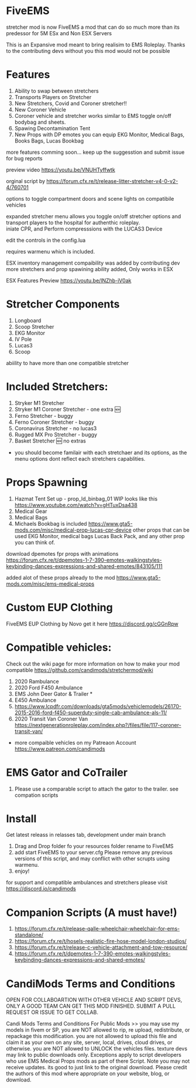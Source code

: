 # FiveEMS

stretcher mod is now FiveEMS a mod that can do so much more than its predessor 
for 5M ESx and Non ESX Servers

This is an Expansive mod meant to bring realisim to EMS Roleplay. 
Thanks to the contributing devs without you this mod would not be possible

# Features
1. Ability to swap between stretchers
2. Transports Players on Stretcher
3. New Stretchers, Covid and Coroner stretcher!!
4. New Coroner Vehicle
5. Coroner vehicle and stretcher works similar to EMS
toggle on/off bodybag and sheets.
6. Spawing Decontamination Tent
7. New Props with DP emotes you can equip
EKG Monitor, Medical Bags, Books Bags, Lucas Bookbag

more features comming soon... keep up the suggesstion and submit issue for bug reports


preview video https://youtu.be/VNUHTyffwtk

orginal script by https://forum.cfx.re/t/release-litter-stretcher-v4-0-v2-4/760701


options to toggle compartment doors and scene lights on compatibile vehicles

expanded stretcher menu allows you toggle on/off stretcher options
and transport players to the hospital for authenthic roleplay.  
iniate CPR, and Perform compresssions with the LUCAS3 Device

edit the controls in the config.lua

requires warmenu which is included.

ESX inventory management compaibility was added by contributing dev
more stretchers and prop spawining ability added, Only works in ESX

ESX Features Preview
https://youtu.be/lNZhb-iV0ak

# Stretcher Components
1. Longboard
2. Scoop Stretcher 
3. EKG Monitor 
4. IV Pole
5. Lucas3
6. Scoop

abiility to have more than one compatible stretcher 

# Included Stretchers:
1. Stryker M1 Stretcher 
2. Stryker M1 Coroner Stretcher - one extra :new:
3. Ferno Stretcher - buggy
4. Ferno Coroner Stretcher - buggy 
5. Coronavirus Stretcher - no lucas3
6. Rugged MX Pro Stretcher - buggy 
7. Basket Stretcher :new: no extras

* you should become familair with each stretchaer and its options, as the menu options dont reflect each stretchers capablities.
# Props Spawning
1. Hazmat Tent Set up -  prop_ld_binbag_01
WIP looks like this https://www.youtube.com/watch?v=gHTuxDsa438
2. Medical Gear
3. Medical Bags
4. Michaels Bookbag is included https://www.gta5-mods.com/misc/medical-prop-lucas-cpr-device
other props that can be used EKG Monitor, medical bags
Lucas Back Pack, and any other prop you can think of. 

download dpemotes fpr props with animations
https://forum.cfx.re/t/dpemotes-1-7-390-emotes-walkingstyles-keybinding-dances-expressions-and-shared-emotes/843105/111

added alot of these props already to the mod 
https://www.gta5-mods.com/misc/ems-medical-props

# Custom EUP Clothing
FiveEMS EUP Clothing by Novo get it here https://discord.gg/cGGnRpw


# Compatible vehicles:
Check out the wiki page for more information on how to make your mod compatible
https://github.com/candimods/stretchermod/wiki

1. 2020 Rambulance
2. 2020 Ford F450 Ambulance
3. EMS John Deer Gator & Trailer *
4. E450 Ambulance
5. https://www.lcpdfr.com/downloads/gta5mods/vehiclemodels/26170-2015-2016-ford-f450-superduty-single-cab-ambulance-als-11/
6. 2020 Transit Van Coroner Van https://nextgenerationroleplay.com/index.php?/files/file/117-coroner-transit-van/
-  more compaible vehicles on my Patreaon Account https://www.patreon.com/candimods

# EMS Gator and CoTrailer
1. Please use a comparable script to attach the gator to the trailer. 
see compation scripts

# Install 
Get latest releass in relasses tab, development under main branch
1. Drag and Drop folder fo your resources folder rename to FiveEMS
2. add start FiveEMS to your server.cfg
Please remove any previous versions of this script, and may conflict with other scrupts
using warmenu.
3. enjoy! 

for support and compatible ambulances and stretchers please visit https://discord.io/candimods

# Companion Scripts (A must have!)
1. https://forum.cfx.re/t/release-qalle-wheelchair-wheelchair-for-ems-standalone/
2. https://forum.cfx.re/t/hosels-realistic-fire-hose-model-london-studios/
3. https://forum.cfx.re/t/release-c-vehicle-attachment-and-tow-resource/
4. https://forum.cfx.re/t/dpemotes-1-7-390-emotes-walkingstyles-keybinding-dances-expressions-and-shared-emotes/

# CandiMods Terms and Conditions 
OPEN FOR COLLABOARTION WITH OTHER VEHICLE AND SCRIPT DEVS, ONLY A GOOD TEAM CAN GET THIS MOD FINISHED.
SUBMIT A PULL REQUEST OR ISSUE TO GET COLLAB.

Candi Mods Terms and Conditions For Public Mods >> you may use my models in fivem or SP, 
you are NOT allowed to rip, re upload, redistribute, or repackage this modification. you
are not allowed to upload this file and claim it as your own on any site, server, local, 
drives, cloud drives, or otherwise.  you are NOT allowed to UNLOCK the vehicles files. texture 
devs may link to public downloads only. Exceptions apply to script developers who use 
EMS Medical Props mods as part of there Script. Note you may not receive updates. 
its good to just link to the original download. Please credit the authors of this mod 
where appropriate on your website, blog, or download. 
